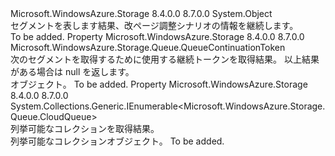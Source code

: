 <Type Name="QueueResultSegment" FullName="Microsoft.WindowsAzure.Storage.Queue.QueueResultSegment">
  <TypeSignature Language="C#" Value="public sealed class QueueResultSegment" />
  <TypeSignature Language="ILAsm" Value=".class public auto ansi sealed beforefieldinit QueueResultSegment extends System.Object" />
  <TypeSignature Language="DocId" Value="T:Microsoft.WindowsAzure.Storage.Queue.QueueResultSegment" />
  <TypeSignature Language="VB.NET" Value="Public NotInheritable Class QueueResultSegment" />
  <TypeSignature Language="F#" Value="type QueueResultSegment = class" />
  <AssemblyInfo>
    <AssemblyName>Microsoft.WindowsAzure.Storage</AssemblyName>
    <AssemblyVersion>8.4.0.0</AssemblyVersion>
    <AssemblyVersion>8.7.0.0</AssemblyVersion>
  </AssemblyInfo>
  <Base>
    <BaseTypeName>System.Object</BaseTypeName>
  </Base>
  <Interfaces />
  <Docs>
    <summary>
            セグメントを表します<see cref="T:Microsoft.WindowsAzure.Storage.Queue.CloudQueue" />結果、改ページ調整シナリオの情報を継続します。
            </summary>
    <remarks>To be added.</remarks>
  </Docs>
  <Members>
    <Member MemberName="ContinuationToken">
      <MemberSignature Language="C#" Value="public Microsoft.WindowsAzure.Storage.Queue.QueueContinuationToken ContinuationToken { get; }" />
      <MemberSignature Language="ILAsm" Value=".property instance class Microsoft.WindowsAzure.Storage.Queue.QueueContinuationToken ContinuationToken" />
      <MemberSignature Language="DocId" Value="P:Microsoft.WindowsAzure.Storage.Queue.QueueResultSegment.ContinuationToken" />
      <MemberSignature Language="VB.NET" Value="Public ReadOnly Property ContinuationToken As QueueContinuationToken" />
      <MemberSignature Language="F#" Value="member this.ContinuationToken : Microsoft.WindowsAzure.Storage.Queue.QueueContinuationToken" Usage="Microsoft.WindowsAzure.Storage.Queue.QueueResultSegment.ContinuationToken" />
      <MemberType>Property</MemberType>
      <AssemblyInfo>
        <AssemblyName>Microsoft.WindowsAzure.Storage</AssemblyName>
        <AssemblyVersion>8.4.0.0</AssemblyVersion>
        <AssemblyVersion>8.7.0.0</AssemblyVersion>
      </AssemblyInfo>
      <ReturnValue>
        <ReturnType>Microsoft.WindowsAzure.Storage.Queue.QueueContinuationToken</ReturnType>
      </ReturnValue>
      <Docs>
        <summary>
            次のセグメントを取得するために使用する継続トークンを取得<see cref="T:Microsoft.WindowsAzure.Storage.Queue.CloudQueue" />結果。 以上結果がある場合は null を返します。
            </summary>
        <value><see cref="T:Microsoft.WindowsAzure.Storage.Queue.QueueContinuationToken" /> オブジェクト。</value>
        <remarks>To be added.</remarks>
      </Docs>
    </Member>
    <Member MemberName="Results">
      <MemberSignature Language="C#" Value="public System.Collections.Generic.IEnumerable&lt;Microsoft.WindowsAzure.Storage.Queue.CloudQueue&gt; Results { get; }" />
      <MemberSignature Language="ILAsm" Value=".property instance class System.Collections.Generic.IEnumerable`1&lt;class Microsoft.WindowsAzure.Storage.Queue.CloudQueue&gt; Results" />
      <MemberSignature Language="DocId" Value="P:Microsoft.WindowsAzure.Storage.Queue.QueueResultSegment.Results" />
      <MemberSignature Language="VB.NET" Value="Public ReadOnly Property Results As IEnumerable(Of CloudQueue)" />
      <MemberSignature Language="F#" Value="member this.Results : seq&lt;Microsoft.WindowsAzure.Storage.Queue.CloudQueue&gt;" Usage="Microsoft.WindowsAzure.Storage.Queue.QueueResultSegment.Results" />
      <MemberType>Property</MemberType>
      <AssemblyInfo>
        <AssemblyName>Microsoft.WindowsAzure.Storage</AssemblyName>
        <AssemblyVersion>8.4.0.0</AssemblyVersion>
        <AssemblyVersion>8.7.0.0</AssemblyVersion>
      </AssemblyInfo>
      <ReturnValue>
        <ReturnType>System.Collections.Generic.IEnumerable&lt;Microsoft.WindowsAzure.Storage.Queue.CloudQueue&gt;</ReturnType>
      </ReturnValue>
      <Docs>
        <summary>
            列挙可能なコレクションを取得<see cref="T:Microsoft.WindowsAzure.Storage.Queue.CloudQueue" />結果。
            </summary>
        <value>列挙可能なコレクション<see cref="T:Microsoft.WindowsAzure.Storage.Queue.CloudQueue" />オブジェクト。</value>
        <remarks>To be added.</remarks>
      </Docs>
    </Member>
  </Members>
</Type>